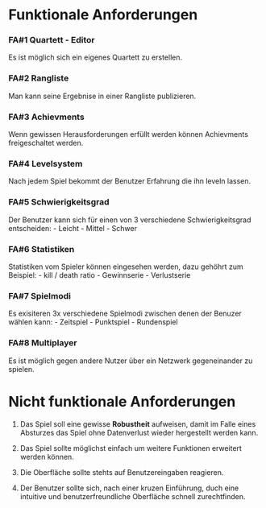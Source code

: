 # Funktionale Anforderungen
### FA#1 Quartett - Editor  
Es ist möglich sich ein eigenes Quartett zu erstellen.

### FA#2 Rangliste
Man kann seine Ergebnise in einer Rangliste publizieren.

### FA#3 Achievments
Wenn gewissen Herausforderungen erfüllt werden können Achievments
freigeschaltet werden.

### FA#4 Levelsystem
Nach jedem Spiel bekommt der Benutzer Erfahrung die ihn leveln lassen.

### FA#5 Schwierigkeitsgrad
Der Benutzer kann sich für einen von 3 verschiedene Schwierigkeitsgrad 
entscheiden:
    - Leicht
    - Mittel
    - Schwer

### FA#6 Statistiken
Statistiken vom Spieler können eingesehen werden, dazu gehöhrt zum Beispiel:
    - kill / death ratio
    - Gewinnserie
    - Verlustserie

### FA#7 Spielmodi
Es exisiteren 3x verschiedene Spielmodi zwischen denen der Benuzer wählen kann:
    - Zeitspiel
    - Punktspiel
    - Rundenspiel

### FA#8 Multiplayer
Es ist möglich gegen andere Nutzer über ein Netzwerk gegeneinander zu spielen.


# Nicht funktionale Anforderungen
1. Das Spiel soll eine gewisse **Robustheit** aufweisen, damit im Falle eines
Absturzes das Spiel ohne Datenverlust wieder hergestellt werden kann.

2. Das Spiel sollte möglichst einfach um weitere Funktionen erweitert werden 
können.

3. Die Oberfläche sollte stehts auf Benutzereingaben reagieren. 

4. Der Benutzer sollte sich, nach einer kruzen Einführung, duch eine intuitive 
und benutzerfreundliche Oberfläche schnell zurechtfinden.
